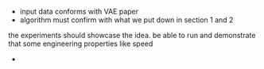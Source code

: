 * input data conforms with VAE paper
* algorithm must confirm with what we put down in section 1 and 2



the experiments should showcase the idea. be able to run and demonstrate that some engineering properties like speed&#x20;

*